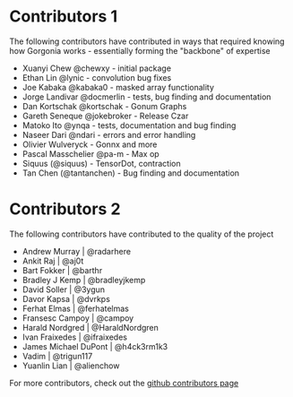 # Contributors 1 #

The following contributors have contributed in ways that required knowing how Gorgonia works - essentially forming the "backbone" of expertise

* Xuanyi Chew @chewxy - initial package
* Ethan Lin @lynic - convolution bug fixes
* Joe  Kabaka @kabaka0 - masked array functionality
* Jorge Landivar @docmerlin - tests, bug finding and documentation
* Dan Kortschak @kortschak - Gonum Graphs
* Gareth Seneque @jokebroker - Release Czar
* Matoko Ito @ynqa - tests, documentation and bug finding
* Naseer Dari @ndari - errors and error handling
* Olivier Wulveryck - Gonnx  and more
* Pascal Masschelier @pa-m - Max op
* Siquus (@siquus) - TensorDot, contraction
* Tan Chen (@tantanchen) - Bug finding and documentation


# Contributors 2 #

The following contributors have contributed to the quality of the project

* Andrew Murray | @radarhere
* Ankit Raj | @aj0t
* Bart Fokker | @barthr
* Bradley J Kemp | @bradleyjkemp
* David Soller | @3ygun
* Davor Kapsa | @dvrkps
* Ferhat Elmas | @ferhatelmas
* Fransesc Campoy | @campoy
* Harald Nordgred | @HaraldNordgren
* Ivan Fraixedes | @ifraixedes
* James Michael DuPont | @h4ck3rm1k3
* Vadim | @trigun117
* Yuanlin Lian | @alienchow


For more contributors, check out the [github contributors page](https://github.com/gorgonia/graphs/contributors)